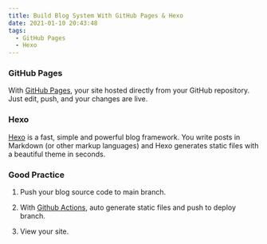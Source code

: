 ```yaml
---
title: Build Blog System With GitHub Pages & Hexo
date: 2021-01-10 20:43:48
tags:
  - GitHub Pages
  - Hexo
---
```


### GitHub Pages

With [GitHub Pages](https://pages.github.com/), your site hosted directly from your GitHub repository. Just edit, push, and your changes are live.

### Hexo

[Hexo](https://hexo.io/docs/) is a fast, simple and powerful blog framework. You write posts in Markdown (or other markup languages) and Hexo generates static files with a beautiful theme in seconds.

### Good Practice

1. Push your blog source code to main branch.

2. With [Github Actions](https://hexo.io/docs/github-pages), auto generate static files and push to deploy branch.

3. View your site.
